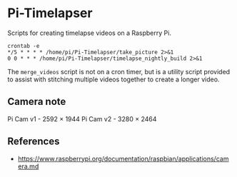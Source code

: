 # Pi-Timelapser

Scripts for creating timelapse videos on a Raspberry Pi.

```text
crontab -e
*/5 * * * * /home/pi/Pi-Timelapser/take_picture 2>&1
0 0 * * * /home/pi/Pi-Timelapser/timelapse_nightly_build 2>&1
```

The `merge_videos` script is not on a cron timer, but
is a utility script provided to assist with stitching multiple
videos together to create a longer video.

## Camera note

Pi Cam v1 - 2592 × 1944
Pi Cam v2 - 3280 × 2464


## References

- https://www.raspberrypi.org/documentation/raspbian/applications/camera.md
